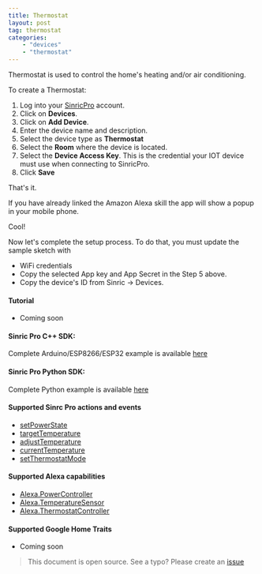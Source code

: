 ```yaml
---
title: Thermostat
layout: post
tag: thermostat
categories: 
    - "devices"
    - "thermostat"
---
```


Thermostat is used to control the home's heating and/or air conditioning.

To create a Thermostat:

1. Log into your  [SinricPro](https://sinric.pro/) account.
2. Click on **Devices**.
3. Click on **Add Device**.
4. Enter the device name and description.
5. Select the device type as **Thermostat**
6. Select the **Room** where the device is located.
5. Select the **Device Access Key**. This is the credential your IOT device must use when connecting to SinricPro. 
6. Click **Save**

That's it. 

If you have already linked the Amazon Alexa skill the app will show a popup in your mobile phone.

Cool!

Now let's complete the setup process. To do that, you must update the sample sketch with 
- WiFi credentials
- Copy the selected App key and App Secret in the Step 5 above.
- Copy the device's ID from Sinric -> Devices.

#### Tutorial
- Coming soon

#### Sinric Pro C++ SDK: 
Complete Arduino/ESP8266/ESP32 example is available [here]()

#### Sinric Pro Python SDK: 
Complete Python example is available [here]() 

#### Supported Sinrc Pro actions and events
- [setPowerState](https://github.com/sinricpro/sample_messages/blob/master/01_PowerState/01_setPowerState/)
- [targetTemperature](https://github.com/sinricpro/sample_messages/tree/master/07_Temperature/01_targetTemperature)
- [adjustTemperature](https://github.com/sinricpro/sample_messages/tree/master/07_Temperature/02_adjustTemperature)
- [currentTemperature](https://github.com/sinricpro/sample_messages/tree/master/07_Temperature/03_currentTemperature)
- [setThermostatMode](https://github.com/sinricpro/sample_messages/tree/master/08_ThermostatMode)

#### Supported Alexa capabilities
- [Alexa.PowerController](https://developer.amazon.com/docs/device-apis/alexa-powercontroller.html)
- [Alexa.TemperatureSensor](https://developer.amazon.com/docs/device-apis/alexa-temperatureSensor.html)
- [Alexa.ThermostatController](https://developer.amazon.com/docs/device-apis/alexa-thermostatController.html)

####  Supported Google Home Traits
- Coming soon

> This document is open source. See a typo? Please create an [issue](https://github.com/sinricpro/help-docs)
